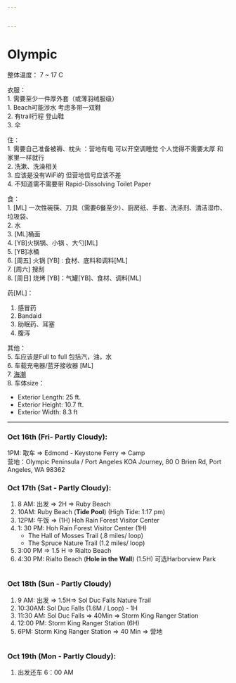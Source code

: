 ```yaml
---


---
```


<h1 id="olympic">Olympic</h1>
<p>整体温度： 7 ~ 17 C</p>
<p>衣服：<br>
1. 需要至少一件厚外套（或薄羽绒服级）<br>
1. Beach可能涉水 考虑多带一双鞋<br>
2. 有trail行程 登山鞋<br>
3. 伞</p>
<p>住：<br>
1. 需要自己准备被褥、枕头 ：营地有电 可以开空调睡觉 个人觉得不需要太厚 和家里一样就行<br>
2. 洗漱、洗澡相关<br>
3. 应该是没有WiFi的 但营地信号应该不差<br>
4. 不知道需不需要带 Rapid-Dissolving Toilet Paper</p>
<p>食：<br>
1. [ML] 一次性碗筷、刀具（需要6餐至少）、厨房纸、手套、洗涤剂、清洁湿巾、垃圾袋、<br>
2. 水<br>
3. [ML]桶面<br>
4. [YB]火锅锅、小锅 、大勺[ML]<br>
5. [YB]冰桶<br>
6. [周五] 火锅 [YB] : 食材、底料和调料[ML]<br>
7. [周六] 搜刮<br>
8. [周日] 烧烤 [YB]：气罐[YB]、食材、调料[ML]</p>
<p>药[ML]：</p>
<ol>
<li>感冒药</li>
<li>Bandaid</li>
<li>助眠药、耳塞</li>
<li>腹泻</li>
</ol>
<p>其他：<br>
5. 车应该是Full to full 包括汽，油，水<br>
6. 车载充电器/蓝牙接收器 [ML]<br>
7. <a href="https://tidesandcurrents.noaa.gov/noaatidepredictions.html?id=9442396&amp;units=standard&amp;bdate=20201015&amp;edate=20201017&amp;timezone=LST/LDT&amp;clock=12hour&amp;datum=MLLW&amp;interval=hilo&amp;action=dailychart">海潮</a><br>
8. 车体size：</p>
<ul>
<li>Exterior Length: 25 ft.</li>
<li>Exterior Height: 10.7 ft.</li>
<li>Exterior Width: 8.3 ft</li>
</ul>
<hr>
<h3 id="oct-16th-fri--partly-cloudy">Oct 16th (Fri- Partly Cloudy):</h3>
<p>1PM: 取车 =&gt; Edmond - Keystone Ferry =&gt; Camp<br>
营地：Olympic Peninsula / Port Angeles KOA Journey, 80 O Brien Rd, Port Angeles, WA 98362</p>
<h3 id="oct-17th-sat---partly-cloudy">Oct 17th (Sat - Partly Cloudy):</h3>
<ol>
<li>8 AM: 出发 =&gt; 2H =&gt; Ruby Beach</li>
<li>10AM: Ruby Beach (<strong>Tide Pool</strong>)  (High Tide:  1:17 pm)</li>
<li>12PM: 午饭 =&gt; (1H) Hoh Rain Forest Visitor Center</li>
<li>1: 30 PM: Hoh Rain Forest Visitor Center (1H)
<ul>
<li>The Hall of Mosses Trail (.8 miles/ loop)</li>
<li>The Spruce Nature Trail (1.2 miles/ loop)</li>
</ul>
</li>
<li>3:00 PM =&gt; 1.5 H =&gt; Rialto Beach</li>
<li>4:30 PM:  Rialto Beach (<strong>Hole in the Wall</strong>) (1.5H) 可选Harborview Park</li>
</ol>
<p><img src="https://drive.google.com/uc?export=view&amp;id=1WPtLVcOmSN-rRgfni6a1oZNXP6Wm112_" alt=""></p>
<h3 id="oct-18th-sun---partly-cloudy">Oct 18th (Sun - Partly Cloudy)</h3>
<ol>
<li>9 AM: 出发 =&gt; 1.5H=&gt; Sol Duc Falls Nature Trail</li>
<li>10:30AM: Sol Duc Falls  (1.6M / Loop) - 1H</li>
<li>11:30 AM:  Sol Duc Falls =&gt; 40Min =&gt; Storm King Ranger Station</li>
<li>12:00 PM: Storm King Ranger Station (6H)</li>
<li>6PM: Storm King Ranger Station =&gt; 40 Min =&gt; 营地</li>
</ol>
<p><img src="https://drive.google.com/uc?export=view&amp;id=1sE8xi7QZioOgBQsweKpJdubwGpye7669" alt=""></p>
<h3 id="oct-19th-mon---partly-cloudy">Oct 19th (Mon - Partly Cloudy):</h3>
<ol>
<li>出发还车 6：00 AM</li>
</ol>


